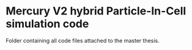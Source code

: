 # Mercury V2 hybrid Particle-In-Cell simulation code
Folder containing all code files attached to the master thesis.
